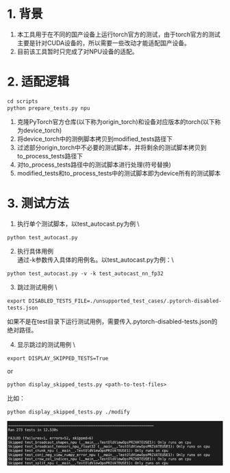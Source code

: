 # 1. 背景
1. 本工具用于在不同的国产设备上运行torch官方的测试，由于torch官方的测试主要是针对CUDA设备的，所以需要一些改动才能适配国产设备。
2. 目前该工具暂时只完成了对NPU设备的适配。

# 2. 适配逻辑
```
cd scripts
python prepare_tests.py npu
```
1. 克隆PyTorch官方仓库(以下称为origin_torch)和设备对应版本的torch(以下称为device_torch)
2. 将device_torch中的测例脚本拷贝到modified_tests路径下
3. 过滤部分origin_torch中不必要的测试脚本，并将剩余的测试脚本拷贝到to_process_tests路径下
4. 对to_process_tests路径中的测试脚本进行处理(符号替换)
5. modified_tests和to_process_tests中的测试脚本即为device所有的测试脚本

# 3. 测试方法
1. 执行单个测试脚本，以test_autocast.py为例 \
```
python test_autocast.py
```
2. 执行具体用例 \
通过-k参数传入具体的用例名。以test_autocast.py为例：\
```
python test_autocast.py -v -k test_autocast_nn_fp32
```

3. 跳过测试用例 \
```
export DISABLED_TESTS_FILE=./unsupported_test_cases/.pytorch-disabled-tests.json

```
如果不是在test目录下运行测试用例，需要传入.pytorch-disabled-tests.json的绝对路径。

4. 显示跳过的测试用例 \
```
export DISPLAY_SKIPPED_TESTS=True
```
or
```
python display_skipped_tests.py <path-to-test-files>
```
比如：
```
python display_skipped_tests.py ./modify
```
![display skipped testes](skipped_display.png)